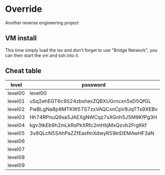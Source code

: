 # Override

Another reverse engineering project

## VM install

This time simply load the iso and don't forget to use "Bridge Network", you can then start the vm and ssh into it.

## Cheat table

|   level   |                  password                |
|-----------|------------------------------------------|
|  level00  |                 level00                  |
|  level01  | uSq2ehEGT6c9S24zbshexZQBXUGrncxn5sD5QfGL |
|  level02  | PwBLgNa8p8MTKW57S7zxVAQCxnCpV8JqTTs9XEBv |
|  level03  | Hh74RPnuQ9sa5JAEXgNWCqz7sXGnh5J5M9KfPg3H |
|  level04  | kgv3tkEb9h2mLkRsPkXRfc2mHbjMxQzvb2FrgKkf |
|  level05  | 3v8QLcN5SAhPaZZfEasfmXdwyR59ktDEMAwHF3aN |
|  level06  |                                          |
|  level07  |                                          |
|  level08  |                                          |
|  level09  |                                          |